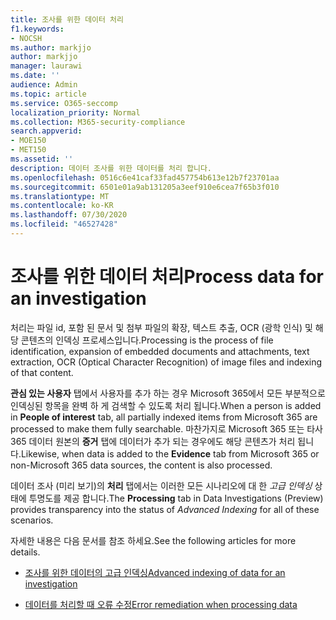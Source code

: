 ```yaml
---
title: 조사를 위한 데이터 처리
f1.keywords:
- NOCSH
ms.author: markjjo
author: markjjo
manager: laurawi
ms.date: ''
audience: Admin
ms.topic: article
ms.service: O365-seccomp
localization_priority: Normal
ms.collection: M365-security-compliance
search.appverid:
- MOE150
- MET150
ms.assetid: ''
description: 데이터 조사를 위한 데이터를 처리 합니다.
ms.openlocfilehash: 0516c6e41caf33fad457754b613e12b7f23701aa
ms.sourcegitcommit: 6501e01a9ab131205a3eef910e6cea7f65b3f010
ms.translationtype: MT
ms.contentlocale: ko-KR
ms.lasthandoff: 07/30/2020
ms.locfileid: "46527428"
---
```

# <a name="process-data-for-an-investigation"></a><span data-ttu-id="a32ec-103">조사를 위한 데이터 처리</span><span class="sxs-lookup"><span data-stu-id="a32ec-103">Process data for an investigation</span></span>

<span data-ttu-id="a32ec-104">처리는 파일 id, 포함 된 문서 및 첨부 파일의 확장, 텍스트 추출, OCR (광학 인식) 및 해당 콘텐츠의 인덱싱 프로세스입니다.</span><span class="sxs-lookup"><span data-stu-id="a32ec-104">Processing is the process of file identification, expansion of embedded documents and attachments, text extraction, OCR (Optical Character Recognition) of image files and indexing of that content.</span></span>  

<span data-ttu-id="a32ec-105">**관심 있는 사용자** 탭에서 사용자를 추가 하는 경우 Microsoft 365에서 모든 부분적으로 인덱싱된 항목을 완벽 하 게 검색할 수 있도록 처리 됩니다.</span><span class="sxs-lookup"><span data-stu-id="a32ec-105">When a person is added in **People of interest** tab, all partially indexed items from Microsoft 365 are processed to make them fully searchable.</span></span>  <span data-ttu-id="a32ec-106">마찬가지로 Microsoft 365 또는 타사 365 데이터 원본의 **증거** 탭에 데이터가 추가 되는 경우에도 해당 콘텐츠가 처리 됩니다.</span><span class="sxs-lookup"><span data-stu-id="a32ec-106">Likewise, when data is added to the **Evidence** tab from Microsoft 365 or non-Microsoft 365 data sources, the content is also processed.</span></span>

<span data-ttu-id="a32ec-107">데이터 조사 (미리 보기)의 **처리** 탭에서는 이러한 모든 시나리오에 대 한 *고급 인덱싱* 상태에 투명도를 제공 합니다.</span><span class="sxs-lookup"><span data-stu-id="a32ec-107">The **Processing** tab in Data Investigations (Preview) provides transparency into the status of *Advanced Indexing* for all of these scenarios.</span></span>

<span data-ttu-id="a32ec-108">자세한 내용은 다음 문서를 참조 하세요.</span><span class="sxs-lookup"><span data-stu-id="a32ec-108">See the following articles for more details.</span></span>

- [<span data-ttu-id="a32ec-109">조사를 위한 데이터의 고급 인덱싱</span><span class="sxs-lookup"><span data-stu-id="a32ec-109">Advanced indexing of data for an investigation</span></span>](index-data-people-of-interest.md)

- [<span data-ttu-id="a32ec-110">데이터를 처리할 때 오류 수정</span><span class="sxs-lookup"><span data-stu-id="a32ec-110">Error remediation when processing data</span></span>](error-remediation.md)

